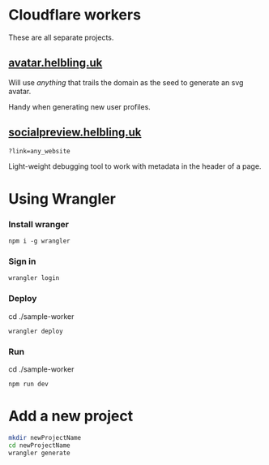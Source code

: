 # Cloudflare workers

These are all separate projects.

## [avatar.helbling.uk](https://avatar.helbling.uk/hello?world)

Will use _anything_ that trails the domain as the seed to generate an svg avatar.

Handy when generating new user profiles.

## [socialpreview.helbling.uk](https://socialpreview.helbling.uk?link=https://helbling.uk)

`?link=any_website`

Light-weight debugging tool to work with metadata in the header of a page.

# Using Wrangler

### Install wranger

`npm i -g wrangler`

### Sign in

`wrangler login`

### Deploy

cd ./sample-worker

`wrangler deploy`

### Run

cd ./sample-worker

`npm run dev`

# Add a new project

```sh
mkdir newProjectName
cd newProjectName
wrangler generate
```
